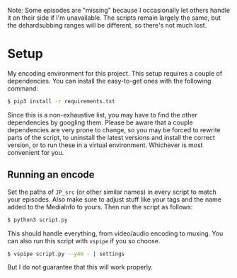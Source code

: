 Note: Some episodes are "missing" because I occasionally let others handle it on their side if I'm unavailable.
The scripts remain largely the same, but the dehardsubbing ranges will be different, so there's not much lost.

# Setup

My encoding environment for this project.
This setup requires a couple of dependencies.
You can install the easy-to-get ones with the following command:

```bash
$ pip3 install -r requirements.txt
```

Since this is a non-exhaustive list,
you may have to find the other dependencies by googling them.
Please be aware that a couple dependencies are very prone to change,
so you may be forced to rewrite parts of the script,
to uninstall the latest versions and install the correct version,
or to run these in a virtual environment.
Whichever is most convenient for you.

## Running an encode

Set the paths of `JP_src` (or other similar names) in every script to match your episodes.
Also make sure to adjust stuff like your tags and the name added to the MediaInfo to yours.
Then run the script as follows:

```bash
$ python3 script.py
```

This should handle everything,
from video/audio encoding to muxing.
You can also run this script with `vspipe` if you so choose.

```bash
$ vspipe script.py --y4m - | settings
```

But I do not guarantee that this will work properly.
